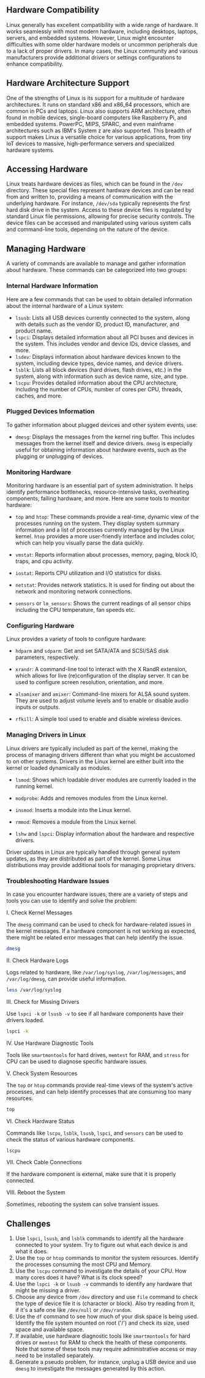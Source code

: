 ## Hardware Compatibility 

Linux generally has excellent compatibility with a wide range of hardware. It works seamlessly with most modern hardware, including desktops, laptops, servers, and embedded systems. However, Linux might encounter difficulties with some older hardware models or uncommon peripherals due to a lack of proper drivers. In many cases, the Linux community and various manufacturers provide additional drivers or settings configurations to enhance compatibility.

## Hardware Architecture Support 

One of the strengths of Linux is its support for a multitude of hardware architectures. It runs on standard x86 and x86_64 processors, which are common in PCs and laptops. Linux also supports ARM architecture, often found in mobile devices, single-board computers like Raspberry Pi, and embedded systems. PowerPC, MIPS, SPARC, and even mainframe architectures such as IBM's System z are also supported. This breadth of support makes Linux a versatile choice for various applications, from tiny IoT devices to massive, high-performance servers and specialized hardware systems.

## Accessing Hardware 

Linux treats hardware devices as files, which can be found in the `/dev` directory. These special files represent hardware devices and can be read from and written to, providing a means of communication with the underlying hardware. For instance, `/dev/sda` typically represents the first hard disk drive in the system. Access to these device files is regulated by standard Linux file permissions, allowing for precise security controls. The device files can be accessed and manipulated using various system calls and command-line tools, depending on the nature of the device.

## Managing Hardware

A variety of commands are available to manage and gather information about hardware. These commands can be categorized into two groups:

### Internal Hardware Information

Here are a few commands that can be used to obtain detailed information about the internal hardware of a Linux system:

* `lsusb`: Lists all USB devices currently connected to the system, along with details such as the vendor ID, product ID, manufacturer, and product name.
* `lspci`: Displays detailed information about all PCI buses and devices in the system. This includes vendor and device IDs, device classes, and more.
* `lsdev`: Displays information about hardware devices known to the system, including device types, device names, and device drivers.
* `lsblk`: Lists all block devices (hard drives, flash drives, etc.) in the system, along with information such as device name, size, and type.
* `lscpu`: Provides detailed information about the CPU architecture, including the number of CPUs, number of cores per CPU, threads, caches, and more.

### Plugged Devices Information

To gather information about plugged devices and other system events, use:

* `dmesg`: Displays the messages from the kernel ring buffer. This includes messages from the kernel itself and device drivers. `dmesg` is especially useful for obtaining information about hardware events, such as the plugging or unplugging of devices.

### Monitoring Hardware

Monitoring hardware is an essential part of system administration. It helps identify performance bottlenecks, resource-intensive tasks, overheating components, failing hardware, and more. Here are some tools to monitor hardware:

* `top` and `htop`: These commands provide a real-time, dynamic view of the processes running on the system. They display system summary information and a list of processes currently managed by the Linux kernel. `htop` provides a more user-friendly interface and includes color, which can help you visually parse the data quickly.

* `vmstat`: Reports information about processes, memory, paging, block IO, traps, and cpu activity.

* `iostat`: Reports CPU utilization and I/O statistics for disks.

* `netstat`: Provides network statistics. It is used for finding out about the network and monitoring network connections.

* `sensors` or `lm_sensors`: Shows the current readings of all sensor chips including the CPU temperature, fan speeds etc.

### Configuring Hardware 

Linux provides a variety of tools to configure hardware:

* `hdparm` and `sdparm`: Get and set SATA/ATA and SCSI/SAS disk parameters, respectively.

* `xrandr`: A command-line tool to interact with the X RandR extension, which allows for live (re)configuration of the display server. It can be used to configure screen resolution, orientation, and more.

* `alsamixer` and `amixer`: Command-line mixers for ALSA sound system. They are used to adjust volume levels and to enable or disable audio inputs or outputs.

* `rfkill`: A simple tool used to enable and disable wireless devices.

### Managing Drivers in Linux

Linux drivers are typically included as part of the kernel, making the process of managing drivers different than what you might be accustomed to on other systems. Drivers in the Linux kernel are either built into the kernel or loaded dynamically as modules.

* `lsmod`: Shows which loadable driver modules are currently loaded in the running kernel.

* `modprobe`: Adds and removes modules from the Linux kernel.

* `insmod`: Inserts a module into the Linux kernel.

* `rmmod`: Removes a module from the Linux kernel.

* `lshw` and `lspci`: Display information about the hardware and respective drivers.

Driver updates in Linux are typically handled through general system updates, as they are distributed as part of the kernel. Some Linux distributions may provide additional tools for managing proprietary drivers.

### Troubleshooting Hardware Issues

In case you encounter hardware issues, there are a variety of steps and tools you can use to identify and solve the problem:

I. Check Kernel Messages

The `dmesg` command can be used to check for hardware-related issues in the kernel messages. If a hardware component is not working as expected, there might be related error messages that can help identify the issue.

```bash
dmesg
```

II. Check Hardware Logs

Logs related to hardware, like `/var/log/syslog`, `/var/log/messages`, and `/var/log/dmesg`, can provide useful information. 

```bash
less /var/log/syslog
```

III. Check for Missing Drivers

Use `lspci -k` or `lsusb -v` to see if all hardware components have their drivers loaded.

```bash
lspci -k
```

IV. Use Hardware Diagnostic Tools

Tools like `smartmontools` for hard drives, `memtest` for RAM, and `stress` for CPU can be used to diagnose specific hardware issues.

V. Check System Resources

The `top` or `htop` commands provide real-time views of the system's active processes, and can help identify processes that are consuming too many resources. 

```bash
top
```

VI. Check Hardware Status

Commands like `lscpu`, `lsblk`, `lsusb`, `lspci`, and `sensors` can be used to check the status of various hardware components.

```bash
lscpu
```

VII. Check Cable Connections

If the hardware component is external, make sure that it is properly connected.

VIII. Reboot the System

Sometimes, rebooting the system can solve transient issues.

## Challenges

1. Use `lspci`, `lsusb`, and `lsblk` commands to identify all the hardware connected to your system. Try to figure out what each device is and what it does.
2. Use the `top` or `htop` commands to monitor the system resources. Identify the processes consuming the most CPU and Memory.
3. Use the `lscpu` command to investigate the details of your CPU. How many cores does it have? What is its clock speed?
4. Use the `lspci -k` or `lsusb -v` commands to identify any hardware that might be missing a driver.
5. Choose any device from `/dev` directory and use `file` command to check the type of device file it is (character or block). Also try reading from it, if it's a safe one like `/dev/null` or `/dev/random`.
6. Use the `df` command to see how much of your disk space is being used. Identify the file system mounted on root ('/') and check its size, used space and available space.
7. If available, use hardware diagnostic tools like `smartmontools` for hard drives or `memtest` for RAM to check the health of these components. Note that some of these tools may require administrative access or may need to be installed separately.
8. Generate a pseudo problem, for instance, unplug a USB device and use `dmesg` to investigate the messages generated by this action.
